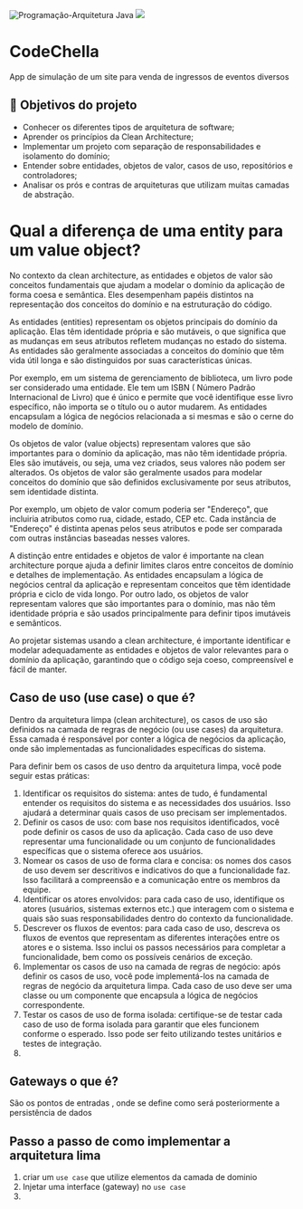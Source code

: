 ![Programação-Arquitetura Java](https://github.com/jacqueline-oliveira/3698-java-clean-architecture/assets/66698429/0191ea20-432f-4583-a391-f01558004fb9)
![](https://img.shields.io/github/license/alura-cursos/android-com-kotlin-personalizando-ui)

# CodeChella

App de simulação de um site para venda de ingressos de eventos diversos

## 🔨 Objetivos do projeto

- Conhecer os diferentes tipos de arquitetura de software;
- Aprender os princípios da Clean Architecture;
- Implementar um projeto com separação de responsabilidades e isolamento do domínio;
- Entender sobre entidades, objetos de valor, casos de uso, repositórios e controladores;
- Analisar os prós e contras de arquiteturas que utilizam muitas camadas de abstração.

# Qual a diferença de uma entity para um value object?

No contexto da clean architecture, as entidades e objetos de valor são conceitos fundamentais que ajudam a modelar o
domínio da aplicação de forma coesa e semântica. Eles desempenham papéis distintos na representação dos conceitos do
domínio e na estruturação do código.

As entidades (entities) representam os objetos principais do domínio da aplicação. Elas têm identidade própria e são
mutáveis, o que significa que as mudanças em seus atributos refletem mudanças no estado do sistema. As entidades são
geralmente associadas a conceitos do domínio que têm vida útil longa e são distinguidos por suas características únicas.

Por exemplo, em um sistema de gerenciamento de biblioteca, um livro pode ser considerado uma entidade. Ele tem um ISBN (
Número Padrão Internacional de Livro) que é único e permite que você identifique esse livro específico, não importa se o
título ou o autor mudarem. As entidades encapsulam a lógica de negócios relacionada a si mesmas e são o cerne do modelo
de domínio.

Os objetos de valor (value objects) representam valores que são importantes para o domínio da aplicação, mas não têm
identidade própria. Eles são imutáveis, ou seja, uma vez criados, seus valores não podem ser alterados. Os objetos de
valor são geralmente usados para modelar conceitos do domínio que são definidos exclusivamente por seus atributos, sem
identidade distinta.

Por exemplo, um objeto de valor comum poderia ser "Endereço", que incluiria atributos como rua, cidade, estado, CEP etc.
Cada instância de "Endereço" é distinta apenas pelos seus atributos e pode ser comparada com outras instâncias baseadas
nesses valores.

A distinção entre entidades e objetos de valor é importante na clean architecture porque ajuda a definir limites claros
entre conceitos de domínio e detalhes de implementação. As entidades encapsulam a lógica de negócios central da
aplicação e representam conceitos que têm identidade própria e ciclo de vida longo. Por outro lado, os objetos de valor
representam valores que são importantes para o domínio, mas não têm identidade própria e são usados principalmente para
definir tipos imutáveis e semânticos.

Ao projetar sistemas usando a clean architecture, é importante identificar e modelar adequadamente as entidades e
objetos de valor relevantes para o domínio da aplicação, garantindo que o código seja coeso, compreensível e fácil de
manter.

## Caso de uso (use case) o que é?

Dentro da arquitetura limpa (clean architecture), os casos de uso são definidos na camada de regras de negócio (ou use
cases) da arquitetura. Essa camada é responsável por conter a lógica de negócios da aplicação, onde são implementadas as
funcionalidades específicas do sistema.

Para definir bem os casos de uso dentro da arquitetura limpa, você pode seguir estas práticas:

1. Identificar os requisitos do sistema: antes de tudo, é fundamental entender os requisitos do sistema e as
   necessidades dos usuários. Isso ajudará a determinar quais casos de uso precisam ser implementados.
2. Definir os casos de uso: com base nos requisitos identificados, você pode definir os casos de uso da aplicação. Cada
   caso de uso deve representar uma funcionalidade ou um conjunto de funcionalidades específicas que o sistema oferece
   aos usuários.
3. Nomear os casos de uso de forma clara e concisa: os nomes dos casos de uso devem ser descritivos e indicativos do que
   a funcionalidade faz. Isso facilitará a compreensão e a comunicação entre os membros da equipe.
4. Identificar os atores envolvidos: para cada caso de uso, identifique os atores (usuários, sistemas externos etc.) que
   interagem com o sistema e quais são suas responsabilidades dentro do contexto da funcionalidade.
5. Descrever os fluxos de eventos: para cada caso de uso, descreva os fluxos de eventos que representam as diferentes
   interações entre os atores e o sistema. Isso inclui os passos necessários para completar a funcionalidade, bem como
   os possíveis cenários de exceção.
6. Implementar os casos de uso na camada de regras de negócio: após definir os casos de uso, você pode implementá-los na
   camada de regras de negócio da arquitetura limpa. Cada caso de uso deve ser uma classe ou um componente que encapsula
   a lógica de negócios correspondente.
7. Testar os casos de uso de forma isolada: certifique-se de testar cada caso de uso de forma isolada para garantir que
   eles funcionem conforme o esperado. Isso pode ser feito utilizando testes unitários e testes de integração.
8. 

## Gateways o que é?

São os pontos de entradas , onde se define como será posteriormente a persistência de dados

## Passo a passo de como implementar a arquitetura lima

1. criar um `use case` que utilize elementos da camada de dominio
2. Injetar uma interface (gateway) no `use case`
3. 
